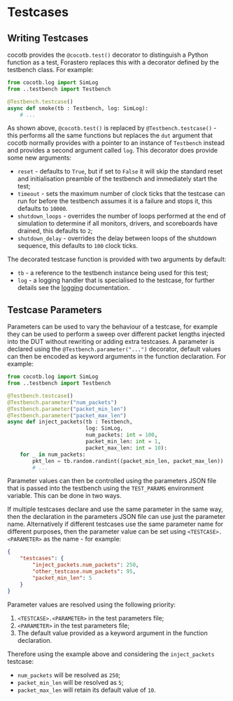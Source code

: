 # Testcases

## Writing Testcases

cocotb provides the `@cocotb.test()` decorator to distinguish a Python function
as a test, Forastero replaces this with a decorator defined by the testbench
class. For example:

```python
from cocotb.log import SimLog
from ..testbench import Testbench

@Testbench.testcase()
async def smoke(tb : Testbench, log: SimLog):
    # ...
```

As shown above, `@cocotb.test()` is replaced by `@Testbench.testcase()` - this
performs all the same functions but replaces the `dut` argument that cocotb
normally provides with a pointer to an instance of `Testbench` instead and
provides a second argument called `log`. This decorator does provide some new
arguments:

 * `reset` - defaults to `True`, but if set to `False` it will skip the standard
   reset and initialisation preamble of the testbench and immediately start the
   test;
 * `timeout` - sets the maximum number of clock ticks that the testcase can run
   for before the testbench assumes it is a failure and stops it, this defaults
   to `10000`.
 * `shutdown_loops` - overrides the number of loops performed at the end of
   simulation to determine if all monitors, drivers, and scoreboards have
   drained, this defaults to `2`;
 * `shutdown_delay` - overrides the delay between loops of the shutdown sequence,
   this defaults to `100` clock ticks.

The decorated testcase function is provided with two arguments by default:

 * `tb` - a reference to the testbench instance being used for this test;
 * `log` - a logging handler that is specialised to the testcase, for further
   details see the [logging](./logging.md) documentation.

## Testcase Parameters

Parameters can be used to vary the behaviour of a testcase, for example they can
be used to perform a sweep over different packet lengths injected into the DUT
without rewriting or adding extra testcases. A parameter is declared using the
`@Testbench.parameter("...")` decorator, default values can then be encoded as
keyword arguments in the function declaration. For example:

```python
from cocotb.log import SimLog
from ..testbench import Testbench

@Testbench.testcase()
@Testbench.parameter("num_packets")
@Testbench.parameter("packet_min_len")
@Testbench.parameter("packet_max_len")
async def inject_packets(tb : Testbench,
                         log: SimLog,
                         num_packets: int = 100,
                         packet_min_len: int = 1,
                         packet_max_len: int = 10):
    for _ in num_packets:
        pkt_len = tb.random.randint((packet_min_len, packet_max_len))
        # ...
```

Parameter values can then be controlled using the parameters JSON file that is
passed into the testbench using the `TEST_PARAMS` environment variable. This
can be done in two ways.

If multiple testcases declare and use the same parameter in the same way, then
the declaration in the parameters JSON file can use just the parameter name.
Alternatively if different testcases use the same parameter name for different
purposes, then the parameter value can be set using `<TESTCASE>.<PARAMETER>` as
the name - for example:

```json
{
    "testcases": {
        "inject_packets.num_packets": 250,
        "other_testcase.num_packets": 95,
        "packet_min_len": 5
    }
}
```

Parameter values are resolved using the following priority:

 1. `<TESTCASE>.<PARAMETER>` in the test parameters file;
 2. `<PARAMETER>` in the test parameters file;
 3. The default value provided as a keyword argument in the function declaration.

Therefore using the example above and considering the `inject_packets` testcase:

 * `num_packets` will be resolved as `250`;
 * `packet_min_len` will be resolved as `5`;
 * `packet_max_len` will retain its default value of `10`.
